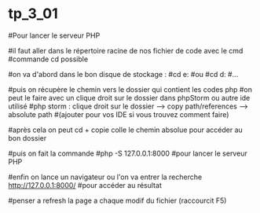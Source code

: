# tp_3_01
#Pour lancer le serveur PHP

#il faut aller dans le répertoire racine de nos fichier de code avec le cmd 
#commande cd possible 

#on va d'abord dans le bon disque de stockage : 
#cd e:
#ou
#cd d:
#...

#puis on récupère le chemin vers le dossier qui contient les codes php 
#on peut le faire avec un clique droit sur le dossier dans phpStorm ou autre ide utilisé
#php storm : clique droit sur le dossier --> copy path/references --> absolute path
#(ajouter pour vos IDE si vous trouvez comment faire)

#après cela on peut cd + copie colle le chemin absolue pour accéder au bon dossier 

#puis on fait la commande 
#php -S 127.0.0.1:8000
#pour lancer le serveur PHP

#enfin on lance un navigateur ou l'on va entrer la recherche http://127.0.0.1:8000/
#pour accéder au résultat 

#penser a refresh la page a chaque modif du fichier (raccourcit F5) 
